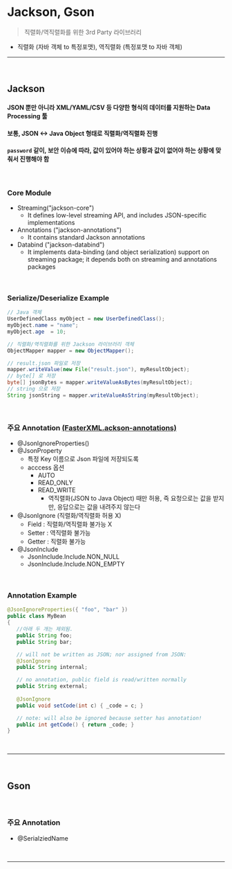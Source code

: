 # Jackson, Gson
> 직렬화/역직렬화를 위한 3rd Party 라이브러리
* 직렬화 (자바 객체 to 특정포맷), 역직렬화 (특정포맷 to 자바 객체)

<hr>
<br>

## Jackson
#### JSON 뿐만 아니라 XML/YAML/CSV 등 다양한 형식의 데이터를 지원하는 Data Processing 툴
#### 보통, JSON <-> Java Object 형태로 직렬화/역직렬화 진행
#### `password` 같이, 보안 이슈에 따라, 값이 있어야 하는 상황과 값이 없어야 하는 상황에 맞춰서 진행해야 함

<br>

### Core Module
* Streaming("jackson-core")
  * It defines low-level streaming API, and includes JSON-specific implementations
* Annotations ("jackson-annotations")
  * It contains standard Jackson annotations
* Databind  ("jackson-databind")
  * It implements data-binding (and object serialization) support on streaming package; it depends both on streaming and annotations packages

<br>

### Serialize/Deserialize Example
```java
// Java 객체
UserDefinedClass myObject = new UserDefinedClass();
myObject.name = "name";
myObject.age  = 10;

// 직렬화/역직렬화를 위한 Jackson 라이브러리 객체
ObjectMapper mapper = new ObjectMapper();

// result.json 파일로 저장
mapper.writeValue(new File("result.json"), myResultObject);
// byte[] 로 저장
byte[] jsonBytes = mapper.writeValueAsBytes(myResultObject);
// string 으로 저장
String jsonString = mapper.writeValueAsString(myResultObject);
```

<br>

### 주요 Annotation [(FasterXML.ackson-annotations)](https://github.com/FasterXML/jackson-annotations)
* @JsonIgnoreProperties()
* @JsonProperty 
  * 특정 Key 이름으로 Json 파일에 저장되도록 
  * acccess 옵션
    * AUTO
    * READ_ONLY
    * READ_WRITE
      * 역직렬화(JSON to Java Object) 때만 허용, 즉 요청으로는 값을 받지만, 응답으로는 값을 내려주지 않는다
* @JsonIgnore (직렬화/역직렬화 허용 X)
  * Field  : 직렬화/역직렬화 불가능 X
  * Setter : 역직렬화 불가능
  * Getter : 직렬화 불가능
* @JsonInclude
  * JsonInclude.Include.NON_NULL
  * JsonInclude.Include.NON_EMPTY

<br>

### Annotation Example
```java
@JsonIgnoreProperties({ "foo", "bar" })
public class MyBean
{
   //아래 두 개는 제외됨.
   public String foo;
   public String bar;

   // will not be written as JSON; nor assigned from JSON:
   @JsonIgnore
   public String internal;

   // no annotation, public field is read/written normally
   public String external;
   
   @JsonIgnore
   public void setCode(int c) { _code = c; }

   // note: will also be ignored because setter has annotation!
   public int getCode() { return _code; }
}
```

<br>
<hr>
<br>

## Gson
#### 

<br>

### 주요 Annotation
* @SerialziedName

<br>
<hr>
<br>
